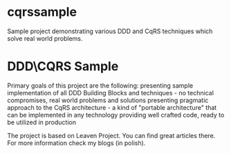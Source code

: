 # cqrssample
Sample project demonstrating various DDD and CqRS techniques which solve real world problems.

# DDD\CQRS Sample

Primary goals of this project are the following:
presenting sample implementation of all DDD Building Blocks and techniques - no technical compromises, real world problems and solutions
presenting pragmatic approach to the CqRS architecture - a kind of "portable architecture" that can be implemented in any technology
providing well crafted code, ready to be utilized in production

The project is based on Leaven Project. You can find great articles there. 
For more information check my blogs (in polish).